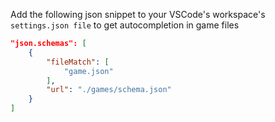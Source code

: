 Add the following json snippet to your VSCode's workspace's `settings.json file` to get autocompletion in game files

```json
"json.schemas": [
    {
        "fileMatch": [
            "game.json"
        ],
        "url": "./games/schema.json"
    }
]
```